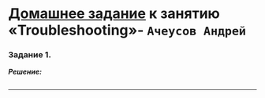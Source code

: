 # [Домашнее задание]() к занятию «Troubleshooting»- `Ачеусов Андрей`


### Задание 1. 

***Решение:***  


```bash

```

---
